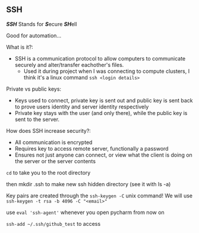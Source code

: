## SSH

***SSH*** Stands for ***S***ecure ***SH***ell

Good for automation...

What is it?:
- SSH is a communication protocol to allow computers to communicate securely and alter/transfer eachother's files.
  - Used it during project when I was connecting to compute clusters, I think it's a linux command `ssh <login details>`

Private vs public keys:
- Keys used to connect, private key is sent out and public key is sent back to prove users identity and server identity respectively
- Private key stays with the user (and only there), while the public key is sent to the server.

How does SSH increase security?:
- All communication is encrypted
- Requires key to access remote server, functionally a password
- Ensures not just anyone can connect, or view what the client is doing on the server or the server contents

`cd` to take you to the root directory

then mkdir .ssh to make new ssh hidden directory (see it with ls -a)

Key pairs are created through the `ssh-keygen -C` unix command!
We will use `ssh-keygen -t rsa -b 4096 -C "<email>"`

use `eval 'ssh-agent'` whenever you open pycharm from now on

`ssh-add ~/.ssh/github_test` to access 